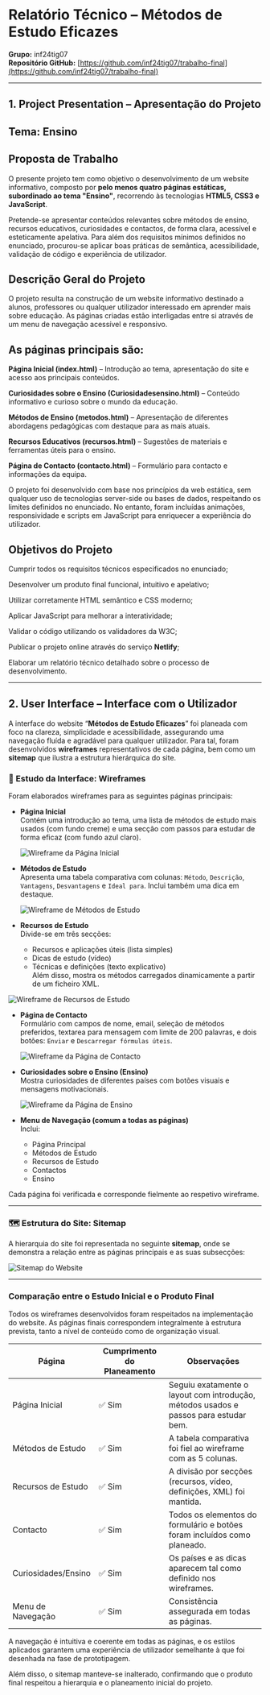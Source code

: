 # Relatório Técnico – Métodos de Estudo Eficazes

**Grupo:** inf24tig07  
**Repositório GitHub:** [https://github.com/inf24tig07/trabalho-final](https://github.com/inf24tig07/trabalho-final)  


---

## 1. Project Presentation – Apresentação do Projeto

## Tema: Ensino
## Proposta de Trabalho

O presente projeto tem como objetivo o desenvolvimento de um website informativo, composto por **pelo menos quatro páginas estáticas, subordinado ao tema "Ensino"**, recorrendo às tecnologias **HTML5, CSS3 e JavaScript**.

Pretende-se apresentar conteúdos relevantes sobre métodos de ensino, recursos educativos, curiosidades e contactos, de forma clara, acessível e esteticamente apelativa. Para além dos requisitos mínimos definidos no enunciado, procurou-se aplicar boas práticas de semântica, acessibilidade, validação de código e experiência de utilizador.

## Descrição Geral do Projeto

O projeto resulta na construção de um website informativo destinado a alunos, professores ou qualquer utilizador interessado em aprender mais sobre educação. As páginas criadas estão interligadas entre si através de um menu de navegação acessível e responsivo.

 ## As páginas principais são:

 **Página Inicial (index.html)** – Introdução ao tema, apresentação do site e acesso aos principais conteúdos.

**Curiosidades sobre o Ensino (Curiosidadesensino.html)** – Conteúdo informativo e curioso sobre o mundo da educação.

**Métodos de Ensino (metodos.html)** – Apresentação de diferentes abordagens pedagógicas com destaque para as mais atuais.

**Recursos Educativos (recursos.html)** – Sugestões de materiais e ferramentas úteis para o ensino.

**Página de Contacto (contacto.html)** – Formulário para contacto e informações da equipa.

O projeto foi desenvolvido com base nos princípios da web estática, sem qualquer uso de tecnologias server-side ou bases de dados, respeitando os limites definidos no enunciado. No entanto, foram incluídas animações, responsividade e scripts em JavaScript para enriquecer a experiência do utilizador.

## Objetivos do Projeto
Cumprir todos os requisitos técnicos especificados no enunciado;

Desenvolver um produto final funcional, intuitivo e apelativo;

Utilizar corretamente HTML semântico e CSS moderno;

Aplicar JavaScript para melhorar a interatividade;

Validar o código utilizando os validadores da W3C;

Publicar o projeto online através do serviço **Netlify**;

Elaborar um relatório técnico detalhado sobre o processo de desenvolvimento.

---

## 2. User Interface – Interface com o Utilizador

A interface do website “**Métodos de Estudo Eficazes**” foi planeada com foco na clareza, simplicidade e acessibilidade, assegurando uma navegação fluída e agradável para qualquer utilizador. Para tal, foram desenvolvidos **wireframes** representativos de cada página, bem como um **sitemap** que ilustra a estrutura hierárquica do site.

### :pushpin: Estudo da Interface: Wireframes

Foram elaborados wireframes para as seguintes páginas principais:

- **Página Inicial**  
  Contém uma introdução ao tema, uma lista de métodos de estudo mais usados (com fundo creme) e uma secção com passos para estudar de forma eficaz (com fundo azul claro).


  ![Wireframe da Página Inicial](images/index.html.png)
  

- **Métodos de Estudo**  
  Apresenta uma tabela comparativa com colunas: `Método`, `Descrição`, `Vantagens`, `Desvantagens` e `Ideal para`. Inclui também uma dica em destaque.

  ![Wireframe de Métodos de Estudo](images/metodosestudo.html.png)

- **Recursos de Estudo**  
  Divide-se em três secções:  
  - Recursos e aplicações úteis (lista simples)  
  - Dicas de estudo (vídeo)  
  - Técnicas e definições (texto explicativo)  
  Além disso, mostra os métodos carregados dinamicamente a partir de um ficheiro XML.

![Wireframe de Recursos de Estudo](images/recursosestudo.html.png)



- **Página de Contacto**  
  Formulário com campos de nome, email, seleção de métodos preferidos, textarea para mensagem com limite de 200 palavras, e dois botões: `Enviar` e `Descarregar fórmulas úteis`.


  ![Wireframe da Página de Contacto](images/contactos.html.png)

- **Curiosidades sobre o Ensino (Ensino)**  
  Mostra curiosidades de diferentes países  com botões visuais e mensagens motivacionais.

  ![Wireframe da Página de Ensino](images/Ensino.png)



- **Menu de Navegação (comum a todas as páginas)**  
  Inclui:  
  - Página Principal  
  - Métodos de Estudo  
  - Recursos de Estudo  
  - Contactos  
  - Ensino

Cada página foi verificada e corresponde fielmente ao respetivo wireframe.

---

### 🗺️ Estrutura do Site: Sitemap

A hierarquia do site foi representada no seguinte **sitemap**, onde se demonstra a relação entre as páginas principais e as suas subsecções:


![Sitemap do Website](images/sitemap.png)


---


### Comparação entre o Estudo Inicial e o Produto Final

Todos os wireframes desenvolvidos foram respeitados na implementação do website. As páginas finais correspondem integralmente à estrutura prevista, tanto a nível de conteúdo como de organização visual.

| Página                  | Cumprimento do Planeamento | Observações |
|------------------------|-----------------------------|-------------|
| Página Inicial         | ✅ Sim                      | Seguiu exatamente o layout com introdução, métodos usados e passos para estudar bem. |
| Métodos de Estudo      | ✅ Sim                      | A tabela comparativa foi fiel ao wireframe com as 5 colunas. |
| Recursos de Estudo     | ✅ Sim                      | A divisão por secções (recursos, vídeo, definições, XML) foi mantida. |
| Contacto               | ✅ Sim                      | Todos os elementos do formulário e botões foram incluídos como planeado. |
| Curiosidades/Ensino    | ✅ Sim                      | Os países e as dicas aparecem tal como definido nos wireframes. |
| Menu de Navegação      | ✅ Sim                      | Consistência assegurada em todas as páginas. |

A navegação é intuitiva e coerente em todas as páginas, e os estilos aplicados garantem uma experiência de utilizador semelhante à que foi desenhada na fase de prototipagem.

Além disso, o sitemap manteve-se inalterado, confirmando que o produto final respeitou a hierarquia e o planeamento inicial do projeto.





